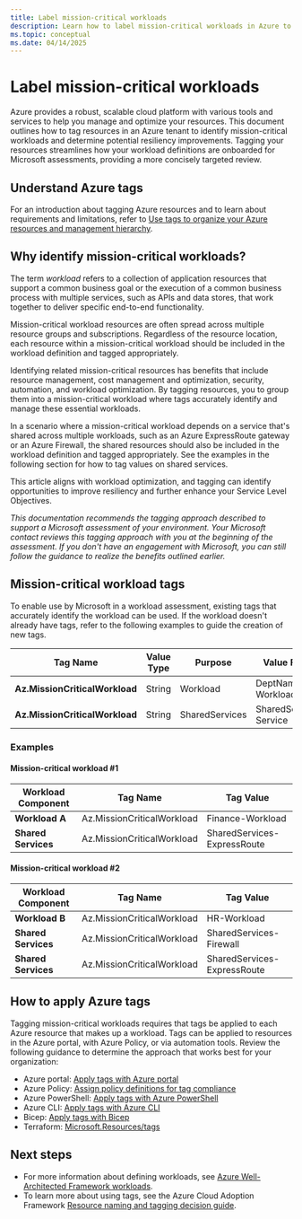 ```yaml
---
title: Label mission-critical workloads 
description: Learn how to label mission-critical workloads in Azure to assess Microsoft workloads.
ms.topic: conceptual
ms.date: 04/14/2025
---
```


# Label mission-critical workloads

Azure provides a robust, scalable cloud platform with various tools and services to help you manage and optimize your resources. This document outlines how to tag resources in an Azure tenant to identify mission-critical workloads and determine potential resiliency improvements. Tagging your resources streamlines how your workload definitions are onboarded for Microsoft assessments, providing a more concisely targeted review.

## Understand Azure tags

For an introduction about tagging Azure resources and to learn about requirements and limitations, refer to [Use tags to organize your Azure resources and management hierarchy](/azure/azure-resource-manager/management/tag-resources).

## Why identify mission-critical workloads?

The term _workload_ refers to a collection of application resources that support a common business goal or the execution of a common business process with multiple services, such as APIs and data stores, that work together to deliver specific end-to-end functionality.

Mission-critical workload resources are often spread across multiple resource groups and subscriptions. Regardless of the resource location, each resource within a mission-critical workload should be included in the workload definition and tagged appropriately.

Identifying related mission-critical resources has benefits that include resource management, cost management and optimization, security, automation, and workload optimization. By tagging resources, you to group them into a mission-critical workload where tags accurately identify and manage these essential workloads.

In a scenario where a mission-critical workload depends on a service that's shared across multiple workloads, such as an Azure ExpressRoute gateway or an Azure Firewall, the shared resources should also be included in the workload definition and tagged appropriately. See the examples in the following section for how to tag values on shared services.

This article aligns with workload optimization, and tagging can identify opportunities to improve resiliency and further enhance your Service Level Objectives.

*This documentation recommends the tagging approach described to support a Microsoft assessment of your environment. Your Microsoft contact reviews this tagging approach with you at the beginning of the assessment. If you don't have an engagement with Microsoft, you can still follow the guidance to realize the benefits outlined earlier.*

## Mission-critical workload tags

To enable use by Microsoft in a workload assessment, existing tags that accurately identify the workload can be used. If the workload doesn't already have tags, refer to the following examples to guide the creation of new tags.

  | **Tag Name** | **Value Type** | **Purpose** | **Value Format** |
  |---|---|---|---|
  | **Az.MissionCriticalWorkload** | String | Workload | DeptName-WorkloadName |
  | **Az.MissionCriticalWorkload** | String | SharedServices | SharedServices-Service |

### Examples

#### Mission-critical workload #1

| **Workload Component** | **Tag Name** | **Tag Value** |
|---|---|---|
| **Workload A** | Az.MissionCriticalWorkload | Finance-Workload |
| **Shared Services** | Az.MissionCriticalWorkload | SharedServices-ExpressRoute |

#### Mission-critical workload #2

| **Workload Component** | **Tag Name** | **Tag Value** |
|---|---|---|
| **Workload B** | Az.MissionCriticalWorkload | HR-Workload |
| **Shared Services** | Az.MissionCriticalWorkload | SharedServices-Firewall |
| **Shared Services** | Az.MissionCriticalWorkload | SharedServices-ExpressRoute |

## How to apply Azure tags

Tagging mission-critical workloads requires that tags be applied to each Azure resource that makes up a workload. Tags can be applied to resources in the Azure portal, with Azure Policy, or via automation tools. Review the following guidance to determine the approach that works best for your organization:

- Azure portal: [Apply tags with Azure portal](/azure/azure-resource-manager/management/tag-resources-portal)
- Azure Policy: [Assign policy definitions for tag compliance](/azure/azure-resource-manager/management/tag-policies)
- Azure PowerShell: [Apply tags with Azure PowerShell](/azure/azure-resource-manager/management/tag-resources-powershell)
- Azure CLI: [Apply tags with Azure CLI](/azure/azure-resource-manager/management/tag-resources-cli)
- Bicep: [Apply tags with Bicep](/azure/azure-resource-manager/management/tag-resources-bicep)
- Terraform: [Microsoft.Resources/tags](/azure/templates/microsoft.resources/tags?pivots=deployment-language-terraform)

## Next steps

- For more information about defining workloads, see [Azure Well-Architected Framework workloads](/azure/well-architected/workloads).
- To learn more about using tags, see the Azure Cloud Adoption Framework [Resource naming and tagging decision guide](/azure/cloud-adoption-framework/ready/azure-best-practices/resource-naming-and-tagging-decision-guide).
